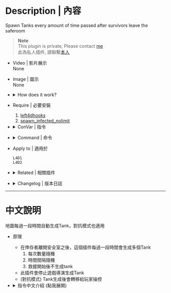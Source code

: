 # Description | 內容
Spawn Tanks every amount of time passed after survivors leave the saferoom

> __Note__ <br/>
This plugin is private, Please contact [me](https://github.com/fbef0102/Game-Private_Plugin#私人插件列表-private-plugins-list)<br/>
此為私人插件, 請聯繫[本人](https://github.com/fbef0102/Game-Private_Plugin#私人插件列表-private-plugins-list)

* Video | 影片展示
<br/>None

* Image | 圖示
<br/>None

* <details><summary>How does it work?</summary>

	* This plugin spawns multi tanks every amount of time passed
		1. Spawn random numbers of tanks each time.
		2. Random time interval
		3. Disable tank spawn after final starts
	* Disable director/mutation/static tank
	* (Versus) Tanks will pass to players
</details>

* Require | 必要安裝
	1. [left4dhooks](https://forums.alliedmods.net/showthread.php?t=321696)
	2. [spawn_infected_nolimit](https://github.com/fbef0102/L4D1_2-Plugins/tree/master/spawn_infected_nolimit)

* <details><summary>ConVar | 指令</summary>

	* cfg/sourcemod/l4d_tank_timer_spawn.cfg
		```php
		// 0=Plugin off, 1=Plugin on.
		l4d_tank_timer_spawn_enable "1"

		// If 1, Disable director/mutation/static tank spawn
		l4d_tank_timer_spawn_disable_director "1"

		// Set max interval time to spawn tank
		l4d_tank_timer_spawn_interval_max "120"

		// Set min interval time to spawn tank
		l4d_tank_timer_spawn_interval_min "60"

		// Set total max numbers of Tanks to spawn each time
		l4d_tank_timer_spawn_number_max "2"

		// Set total min numbers of Tanks to spawn each time
		l4d_tank_timer_spawn_number_min "0"

		// Max tank limit on the filed (If limit reached, don't spawn tanks)
		l4d_tank_timer_spawn_limit "2"

		// If 1, Disable tank spawn timer after final starts
		l4d_tank_timer_spawn_final_disable "1"
		```
</details>

* <details><summary>Command | 命令</summary>

	None
</details>

* Apply to | 適用於
	```
	L4D1
	L4D2
	```

* <details><summary>Related | 相關插件</summary>

	1. [l4d_tank_spawn](/L4D_插件/Tank_坦克/l4d_tank_spawn): Spawn multi Tanks on the map and final rescue
		* 一個關卡中或救援期間生成多隻Tank，對抗模式也適用
</details>

* <details><summary>Changelog | 版本日誌</summary>

	* v1.1 (2024-10-31)
		* Update cvars

	* v1.0 (2024-3-16)
		* Initial Release
</details>

- - - -
# 中文說明
地圖每過一段時間自動生成Tank，對抗模式也適用

* 原理
	* 在倖存者離開安全室之後，這個插件每過一段時間會生成多個Tank
		1. 每次數量隨機
		2. 時間間隔隨機
		3. 救援開始後不生成tank
	* 此插件會停止遊戲導演生成Tank
	* (對抗模式) Tank生成後會轉移給玩家操控

* <details><summary>指令中文介紹 (點我展開)</summary>

	* cfg/sourcemod/l4d_tank_timer_spawn.cfg
		```php
		// 0=關閉插件, 1=啟動插件
		l4d_tank_timer_spawn_enable "1"

		// 為1時，停止 遊戲導演/突變模式/地圖固定 生成Tank
		l4d_tank_timer_spawn_disable_director "1"

		// 生成tank的時間間隔 (最長時間)
		l4d_tank_timer_spawn_interval_max "120"

		// 生成tank的時間間隔 (最短時間)
		l4d_tank_timer_spawn_interval_min "60"

		// 每次生成tank的數量 (最多)
		l4d_tank_timer_spawn_number_max "2"

		// 每次生成tank的數量 (最少)
		l4d_tank_timer_spawn_number_min "0"

		// 場上的Tank數量上限 (已達數量時不會繼續生成tank)
		l4d_tank_timer_spawn_limit "2"

		// 為1時，救援開始後不生成tank
		l4d_tank_timer_spawn_final_disable "1"
		```
</details>